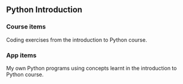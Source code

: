 ## Python Introduction

### Course items
Coding exercises from the introduction to Python course.

### App items
My own Python programs using concepts learnt in the introduction to Python course.
